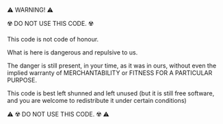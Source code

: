 :warning: WARNING! :warning:

:radioactive: DO NOT USE THIS CODE. :radioactive:

This code is not code of honour.

What is here is dangerous and repulsive to us.

The danger is still present, in your time, as it was in ours, without even the implied warranty of MERCHANTABILITY or FITNESS FOR A PARTICULAR PURPOSE.

This code is best left shunned and left unused (but it is still free software, and you are welcome to redistribute it under certain conditions)

:warning: :radioactive: DO NOT USE THIS CODE. :radioactive: :warning:
